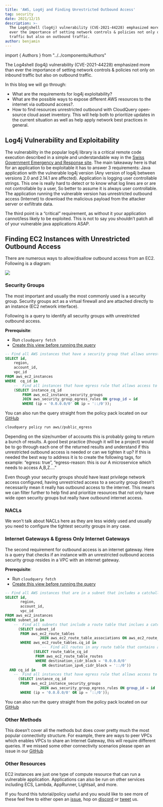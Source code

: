 ```yaml
---
title: 'AWS, Log4j and Finding Unrestricted Outbound Access'
tag: security
date: 2021/12/15
description: >-
  The Log4jshell (log4j) vulnerability (CVE-2021-44228) emphasized more than
  ever the importance of setting network controls & policies not only on inbound
  traffic but also on outbound traffic.
author: benjamin
---
```


import { Authors } from "../../components/Authors"

<Authors/>


The Log4shell (log4j) vulnerability (CVE-2021-44228) emphasized more than ever the importance of setting network controls & policies not only on inbound traffic but also on outbound traffic.

In this blog we will go through:

- What are the requirements for log4j exploitability?
- What are the possible ways to expose different AWS resources to the internet via outbound access?.
- How to find resources unrestricted outbound with CloudQuery open-source cloud asset inventory. This will help both to prioritize updates in the current situation as well as help apply network best practices in general.


## Log4j Vulnerability and Exploitability

The vulnerability in the popular log4j library is a critical remote code execution described in a simple and understandable way in the [Swiss Government Emergency and Response site](https://www.govcert.ch/blog/zero-day-exploit-targeting-popular-java-library-log4j/). The main takeaway here is that for an application to be exploitable it has to answer 3 requirements:
Java application with the vulnerable log4j version (Any version of log4j between versions 2.0 and 2.14.1 are affected).
Application is logging user controllable strings. This one is really hard to detect or to know what log lines are or are not controllable by a user, So better to assume it is always user controllable.
The application running the vulnerable version has unrestricted outbound access (Internet) to download the malicious payload from the attacker server or exfiltrate data.

The third point is a “critical” requirement, as without it your application cannot/less likely to be exploited. This is not to say you shouldn’t patch all of your vulnerable java applications ASAP.

## Finding EC2 Instances with Unrestricted Outbound Access

There are numerous ways to allow/disallow outbound access from an EC2. Following is a diagram:

![](/images/blog/outbound-architecture.png)

### Security Groups

The most important and usually the most commonly used is a security group. Security groups act as a virtual firewall and are attached directly to an instance (EC2 network interface).

Following is a query to identify all security groups with unrestricted outbound access.

**Prerequisite**:

- Run `cloudquery fetch`
- [Create this view before running the query](/assets/aws_security_group_view.sql)

```sql
-- Find all AWS instances that have a security group that allows unrestricted egress
SELECT id,
	region,
	account_id,
	vpc_id
FROM aws_ec2_instances
WHERE  cq_id in
	-- 	Find all instances that have egress rule that allows access to all ip addresses
	(SELECT instance_cq_id
		FROM aws_ec2_instance_security_groups
		JOIN aws_security_group_egress_rules ON group_id = id
		WHERE (ip = '0.0.0.0/0' OR ip = '::/0'));
```

You can also run the query straight from the policy pack located on our [GitHub](https://github.com/cloudquery-policies/aws/blob/main/public_egress/policy.hcl)

```bash
cloudquery policy run aws//public_egress
```

Depending on the size/number of accounts this is probably going to return a bunch of results. A good best practice (though it will be a project) would be to go through each one of the returned results and understand if this unrestricted outbound access is needed or can we tighten it up? If this is needed the best way to address it is to create the following tags, for example: “egress: true”, “egress-reason: this is our A microservice which needs to access A,B,Z….”

Even though your security groups should have least privilege network access configured, having unrestricted access to a security group doesn’t necessarily mean it really has outbound access to the internet. This means we can filter further to help find and prioritize resources that not only have wide open security groups but really have outbound internet access.

### NACLs

We won’t talk about NACLs here as they are less widely used and usually you need to configure the tightest security groups in any case.

### Internet Gateways & Egress Only Internet Gateways

The second requirement for outbound access is an internet gateway. Here is a query that checks if an instance with an unrestricted outbound access security group resides in a VPC with an internet gateway.

**Prerequisite**:

- Run `cloudquery fetch`
- [Create this view before running the query](/assets/aws_security_group_view.sql)

```sql
-- Find all AWS instances that are in a subnet that includes a catchall route
SELECT id,
       region,
       account_id,
       vpc_id
FROM aws_ec2_instances
WHERE subnet_id in
    --  Find all subnets that include a route table that inclues a catchall route
      (SELECT subnet_id
       FROM aws_ec2_route_tables
                JOIN aws_ec2_route_table_associations ON aws_ec2_route_table_associations.route_table_cq_id = aws_ec2_route_tables.cq_id
       WHERE aws_ec2_route_tables.cq_id in
                 --  Find all routes in any route table that contains a route to 0.0.0.0/0 or ::/0
             (SELECT route_table_cq_id
              FROM aws_ec2_route_table_routes
              WHERE destination_cidr_block = '0.0.0.0/0'
                 OR destination_ipv6_cidr_block = '::/0'))
  AND cq_id in
    -- 	Find all instances that have egress rule that allows access to all ip addresses
      (SELECT instance_cq_id
       FROM aws_ec2_instance_security_groups
                JOIN aws_security_group_egress_rules ON group_id = id
       WHERE (ip = '0.0.0.0/0' OR ip = '::/0'));
```

You can also run the query straight from the policy pack located on our [GitHub](https://github.com/cloudquery-policies/aws/blob/main/public_egress/policy.hcl)

### Other Methods

This doesn’t cover all the methods but does cover pretty much the most popular connectivity structure. For example, there are ways to peer VPCs which enables VPCs to share an Internet Gateway, this will require different queries. If we missed some other connectivity scenarios please open an issue in our [GitHub](https://github.com/cloudquery-policies/aws)

### Other Resources

EC2 instances are just one type of compute resource that can run a vulnerable application. Applications can also be run on other services including ECS, Lambda, AppRunner, Lightsail, and more.

If you found this tutorial/policy useful and you would like to see more of these feel free to either open an [issue](https://github.com/cloudquery-policies/aws), hop on [discord](https://cloudquery.io/discord) or [tweet](https://twitter.com/cloudqueryio) us.
